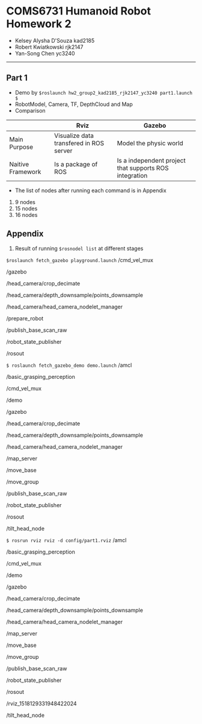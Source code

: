 # COMS6731 Humanoid Robot Homework 2
* Kelsey Alysha D'Souza kad2185
* Robert Kwiatkowski rjk2147
* Yan-Song Chen yc3240
---
## Part 1
* Demo by `$roslaunch hw2_group2_kad2185_rjk2147_yc3240 part1.launch $`
* RobotModel, Camera, TF, DepthCloud and Map
* Comparison

|| Rviz | Gazebo |
| ---- | ----- | ----- |
| Main Purpose| Visualize data transfered in ROS server | Model the physic world |
| Naitive Framework | Is a package of ROS | Is a independent project that supports ROS integration |


* The list of nodes after running each command is in Appendix
1. 9 nodes
2. 15 nodes
3. 16 nodes


## Appendix

1. Result of running `$rosnodel list` at different stages

```$roslaunch fetch_gazebo playground.launch```
/cmd_vel_mux

/gazebo

/head_camera/crop_decimate

/head_camera/depth_downsample/points_downsample

/head_camera/head_camera_nodelet_manager

/prepare_robot

/publish_base_scan_raw

/robot_state_publisher

/rosout

```$ roslaunch fetch_gazebo_demo demo.launch```
/amcl

/basic_grasping_perception

/cmd_vel_mux

/demo

/gazebo

/head_camera/crop_decimate

/head_camera/depth_downsample/points_downsample

/head_camera/head_camera_nodelet_manager

/map_server

/move_base

/move_group

/publish_base_scan_raw

/robot_state_publisher

/rosout

/tilt_head_node

```$ rosrun rviz rviz -d config/part1.rviz```
/amcl

/basic_grasping_perception

/cmd_vel_mux

/demo

/gazebo

/head_camera/crop_decimate

/head_camera/depth_downsample/points_downsample

/head_camera/head_camera_nodelet_manager

/map_server

/move_base

/move_group

/publish_base_scan_raw

/robot_state_publisher

/rosout

/rviz_1518129331948422024

/tilt_head_node
